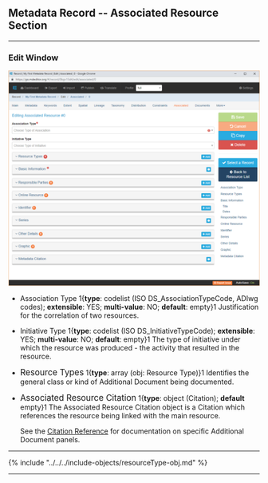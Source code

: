 ## Metadata Record -- Associated Resource Section
---

### Edit Window

![Associated Resource Edit Window](/assets/reference/edit-objects/metadata/associated/associated-editWindow.png)

* <span class="md-element">Association Type</span> <i class="fa fa-asterisk required" title="Required"></i> 1{**type**: codelist (ISO DS_AssociationTypeCode, ADIwg codes); **extensible**: YES; **multi-value**: NO; **default**: empty}1  Justification for the correlation of two resources. 

* <span class="md-element">Initiative Type</span> 1{**type**: codelist (ISO DS_InitiativeTypeCode); **extensible**: YES; **multi-value**: NO; **default**: empty}1  The type of initiative under which the resource was produced - the activity that resulted in the resource. 

* <span class="md-panel" style="font-size: larger">Resource Types</span> <i class="fa fa-asterisk required" title="Required"> </i> 1{**type**: array (obj: <span class="md-panel">Resource Type</span>)}1 Identifies the general class or kind of <span class="md-panel">Additional Document</span> being documented. 

* <span class="md-panel" style="font-size: larger">Associated Resource Citation</span> 1{**type**: object (<span class="md-panel">Citation</span>); **default** empty}1 The <span class="md-panel">Associated Resource Citation</span> object is a <span class="md-panel">Citation</span> which references the resource being linked with the main resource.
  
  See the [Citation Reference](../../citation/citation-section.md) for documentation on specific <span class="md-panel">Additional Document</span> panels.

---

{% include "../../../include-objects/resourceType-obj.md" %}

---
